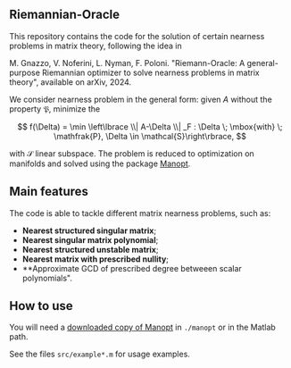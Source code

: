 ## Riemannian-Oracle
This repository contains the code for the solution of certain nearness problems in matrix theory, following the idea in 

M. Gnazzo, V. Noferini, L. Nyman, F. Poloni. "Riemann-Oracle: A general-purpose Riemannian optimizer to solve nearness problems in matrix theory", available on arXiv, 2024.

We consider nearness problem in the general form: given $A$ without the property $\mathfrak{P}$, minimize the 

$$
  f(\Delta) = \min \left\lbrace \\| A-\Delta \\| _F : \Delta \; \mbox{with} \; \mathfrak{P}, \Delta \in \mathcal{S}\right\rbrace, 
$$

with $\mathcal{S}$ linear subspace. The problem is reduced to optimization on manifolds and solved using the package [Manopt](https://www.manopt.org/). 

## Main features
The code is able to tackle different matrix nearness problems, such as:
* **Nearest structured singular matrix**;
* **Nearest singular matrix polynomial**;
* **Nearest structured unstable matrix**;
* **Nearest matrix with prescribed nullity**;
* **Approximate GCD of prescribed degree betweeen scalar polynomials". 

## How to use

You will need a [downloaded copy of Manopt](https://www.manopt.org/downloads.html) in `./manopt` or in the Matlab path.

See the files `src/example*.m` for usage examples.
